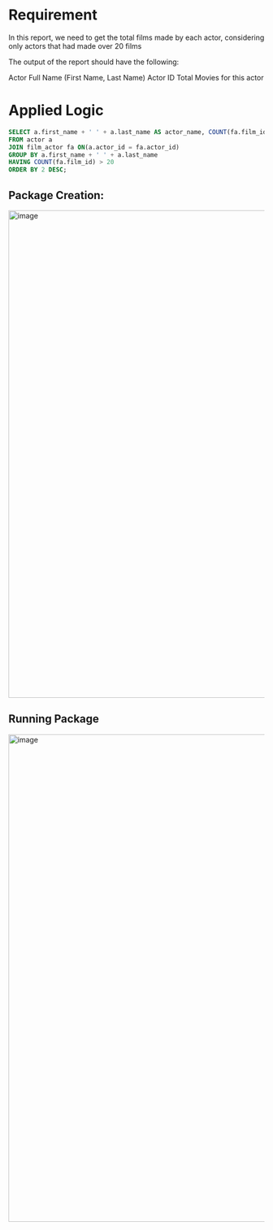 # Requirement
In this report, we need to get the total films made by each actor, considering only actors that had made over 20 films

The output of the report should have the following:

Actor Full Name (First Name, Last Name)
Actor ID
Total Movies for this actor

# Applied Logic
```sql
SELECT a.first_name + ' ' + a.last_name AS actor_name, COUNT(fa.film_id) AS #_of_films
FROM actor a
JOIN film_actor fa ON(a.actor_id = fa.actor_id)
GROUP BY a.first_name + ' ' + a.last_name
HAVING COUNT(fa.film_id) > 20
ORDER BY 2 DESC;
```

## Package Creation: 

<img width="960" alt="image" src="https://github.com/MohamedWageh09/ETL-Practicing/assets/120044385/26c81b09-39aa-4635-812f-df328edd1c9e">


## Running Package

<img width="960" alt="image" src="https://github.com/MohamedWageh09/ETL-Practicing/assets/120044385/bc5f74bb-3108-4716-8035-f77474acb494">

